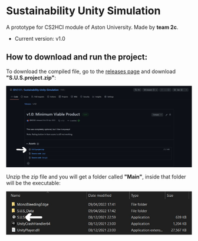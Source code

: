 # Sustainability Unity Simulation
A prototype for CS2HCI module of Aston University. Made by **team 2c**.

- Current version: v1.0

## How to download and run the project:

To download the compiled file, go to the [releases page](https://github.com/IBN5101/Sustainability-Unity-Simulation/releases) and download **"S.U.S.project.zip"**:

![image](/Doc/README_images/DL_and_Run_Step_1.jpg)

Unzip the zip file and you will get a folder called **"Main"**, inside that folder will be the executable:

![image](/Doc/README_images/DL_and_Run_Step_2.jpg)